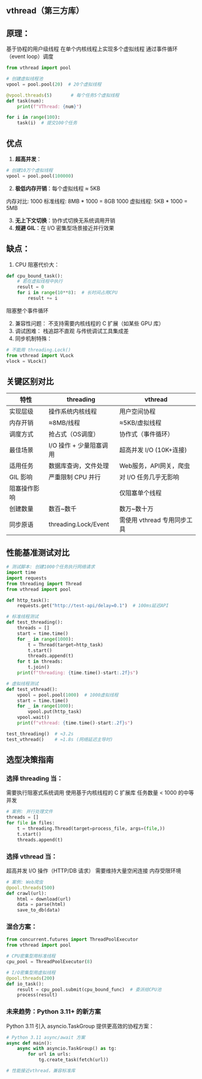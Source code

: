 ## vthread（第三方库）

## 原理：

基于协程的用户级线程
在单个内核线程上实现多个虚拟线程
通过事件循环（event loop）调度

```python
from vthread import pool

# 创建虚拟线程池
vpool = pool.pool(20)  # 20个虚拟线程

@vpool.threads(5)       # 每个任务5个虚拟线程
def task(num):
    print(f"VThread: {num}")

for i in range(100):
    task(i)  # 提交100个任务
```

## 优点

1. **超高并发**：

```python
# 创建10万个虚拟线程
vpool = pool.pool(100000)
```

2. **极低内存开销**：每个虚拟线程 ≈ 5KB

内存对比:
    1000 标准线程: 8MB * 1000 = 8GB
    1000 虚拟线程: 5KB * 1000 = 5MB

3. **无上下文切换**：协作式切换无系统调用开销
4. **规避 GIL**：在 I/O 密集型场景接近并行效果


## 缺点：

1. CPU 阻塞代价大：

```python
def cpu_bound_task():
    # 若在虚拟线程中执行
    result = 0
    for i in range(10**8):  # 长时间占用CPU
        result += i
```
阻塞整个事件循环

2. 兼容性问题：
    不支持需要内核线程的 C 扩展（如某些 GPU 库）
3. 调试困难：
    栈追踪不直观
    与传统调试工具集成差
4. 同步机制特殊：

```python
# 不能用 threading.Lock()
from vthread import VLock
vlock = VLock()
```


## 关键区别对比

| 特性 | threading | vthread |
| --- | --- | --- |
| 实现层级 | 操作系统内核线程 | 用户空间协程 |
| 内存开销 | ≈8MB/线程 | ≈5KB/虚拟线程 |
| 调度方式 | 抢占式（OS调度） | 协作式（事件循环） |
| 最佳场景 | I/O 操作 + 少量阻塞调用 | 超高并发 I/O (10K+连接) |
| 适用任务 | 数据库查询，文件处理 | Web服务，API网关，爬虫 |
| GIL 影响 | 严重限制 CPU 并行 | 对 I/O 任务几乎无影响 |
| 阻塞操作影响| | 仅阻塞单个线程 | 阻塞整个事件循环 |
| 创建数量 | 数百~数千 | 数万~数十万 |
| 同步原语 | threading.Lock/Event | 需使用 vthread 专用同步工具 |


## 性能基准测试对比

```python
# 测试脚本: 创建1000个任务执行网络请求
import time
import requests
from threading import Thread
from vthread import pool

def http_task():
    requests.get("http://test-api/delay=0.1")  # 100ms延迟API

# 标准线程测试
def test_threading():
    threads = []
    start = time.time()
    for _ in range(1000):
        t = Thread(target=http_task)
        t.start()
        threads.append(t)
    for t in threads:
        t.join()
    print(f"threading: {time.time()-start:.2f}s")

# 虚拟线程测试
def test_vthread():
    vpool = pool.pool(1000)  # 1000虚拟线程
    start = time.time()
    for _ in range(1000):
        vpool.put(http_task)
    vpool.wait()
    print(f"vthread: {time.time()-start:.2f}s")

test_threading()  # ≈3.2s
test_vthread()    # ≈1.8s (网络延迟主导时)
```

## 选型决策指南


### 选择 threading 当：
需要执行阻塞式系统调用
使用基于内核线程的 C 扩展库
任务数量 < 1000 的中等并发

```python
# 案例: 并行处理文件
threads = []
for file in files:
    t = threading.Thread(target=process_file, args=(file,))
    t.start()
    threads.append(t)
```

### 选择 vthread 当：
超高并发 I/O 操作（HTTP/DB 请求）
需要维持大量空闲连接
内存受限环境

```python
# 案例: Web爬虫
@pool.threads(500)
def crawl(url):
    html = download(url)
    data = parse(html)
    save_to_db(data)
```

### 混合方案：

```python
from concurrent.futures import ThreadPoolExecutor
from vthread import pool

# CPU密集型用标准线程
cpu_pool = ThreadPoolExecutor(8)  

# I/O密集型用虚拟线程
@pool.threads(200)
def io_task():
    result = cpu_pool.submit(cpu_bound_func)  # 委派给CPU池
    process(result)
```

### 未来趋势：Python 3.11+ 的新方案

Python 3.11 引入 asyncio.TaskGroup 提供更高效的协程方案：
```python
# Python 3.11 async/await 方案
async def main():
    async with asyncio.TaskGroup() as tg:
        for url in urls:
            tg.create_task(fetch(url))

# 性能接近vthread，兼容标准库
```